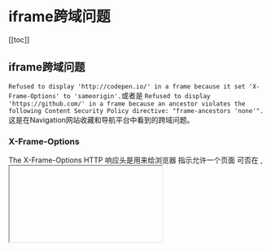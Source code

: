 # iframe跨域问题
 [[toc]]
## iframe跨域问题
`Refused to display 'http://codepen.io/' in a frame because it set 'X-Frame-Options' to 'sameorigin'.`或者是
`Refused to display 'https://github.com/' in a frame because an ancestor violates the following Content Security Policy directive: "frame-ancestors 'none'".`
这是在Navigation网站收藏和导航平台中看到的跨域问题。
### X-Frame-Options
The X-Frame-Options HTTP 响应头是用来给浏览器 指示允许一个页面 可否在 <frame>, <iframe>, <embed> 或者 <object> 中展现的标记。站点可以通过确保网站没有被嵌入到别人的站点里面，从而避免劫持 clickjacking 攻击。
X-Frame-Options 有三个可能的值：

X-Frame-Options: deny
X-Frame-Options: sameorigin
X-Frame-Options: allow-from https://example.com/

#### 指南

换一句话说，如果设置为 deny，不光在别人的网站 frame 嵌入时会无法加载，在同域名页面中同样会无法加载。另一方面，如果设置为sameorigin，那么页面就可以在同域名页面的 frame 中嵌套。

deny
表示该页面不允许在 frame 中展示，即便是在相同域名的页面中嵌套也不允许。
sameorigin
表示该页面可以在相同域名页面的 frame 中展示。
allow-from uri
表示该页面可以在指定来源的 frame 中展示。

不指定X-Frame-Options的网页等同表示它可以放在任何iFrame内。

X-Frame-Options可以保障你的网页不会被放在恶意网站设定的iFrame内，令用户成为点击劫持的受害人。

另外查了最新的资料，还可以直接通过meta标签来设置，不需要放在http头部请求中了。

<meta http-equiv="X-Frame-Options" content="deny">

第一个问题可以通过express服务器给返回头设置`X-Frame-Options`为`SAMEORIGIN`
```js
    res.setHeader('X-Frame-Options', 'SAMEORIGIN');
```

### frame-ancestors
HTTP头部 Content-Security-Policy (CSP) 中的frame-ancestors 指令指定了一个可以包含<frame>，<iframe>，<object>，<embed>，or <applet>等元素的有效父级。

当该指令设置为'none'时，其作用类似于X-Frame-Options: DENY （该头部被一些老版本浏览器所支持）。
#### 指南
frame-ancestors策略可以设置一个或多个源<source>：

Content-Security-Policy: frame-ancestors <source>;
Content-Security-Policy: frame-ancestors <source> <source>;
Sources节
<source> 可以是如下内容：

frame-ancestors指令的语法类似于其他指令的源列表（source list，如default-src），但不允许'unsafe-eval'或'unsafe-inline' 。它也不会回退使用default-src的值。仅有如下的源列表是可用的：

<host-source>
一个Internet主机的名称或IP地址，以及一个可选的URL scheme和／或端口号。这些站点的地址可以包含一个可选的引导通配符（星号， '*'），或者你可以使用通配符（同样还是， '*'）作为端口地址，以示这个源的所有合法端口地址都是有效的。
例子:
http://*.example.com: 匹配所有使用http:URL scheme并来对于example.com及其子域名的加载意图。
mail.example.com:443: 匹配所有对于mail.example.com在443端口的访问意图。
https://store.example.com: 匹配所有使用https:访问store.example.com的意图。
<scheme-source>
一个schema配置，比如'http:'或'https:'。注意，冒号是必要的。你同样也可以指定一个data schema（但并不推荐）。
'data:' 允许 data: URIs 作为内容源。 这是不安全的，攻击者可以用此来注入恶意代码。请谨慎使用，并不要令其作用于脚本。
'mediastream:' 允许 mediastream: URIs 作为内容源.
'blob:' 允许 blob: URIs 作为内容源.
'filesystem:' 允许 filesystem: URIs 作为内容源.
'self'
指向一个该受保护文档所在的源，包含同样的URL schema和端口号。必须用单引号设置。有些浏览器会从源指令中排除blob和filesystem。需要允许这些内容类型的站点可以通过Data属性指定它们。
'none'
指向一个空集，意味着没有URL会被匹配。也需要单引号包裹设置。

第一个问题可以通过express服务器给返回头设置`X-Frame-Options`为`SAMEORIGIN`

```js
    res.setHeader('Content-Security-Policy', "frame-ancestors 'self' http://192.168.1.123:1600");
```
或是
```js
    res.setHeader('Content-Security-Policy', "frame-ancestors http://192.168.1.123:1600");
```
又或者在前端设置
```
    <meta http-equiv="Content-Security-Policy"content="frame-ancestors http://192.168.1.123:1600">
```

问题还是存在

## 展望
还有，这个项目小编会长期来维护，希望大家能踊跃提pr，提issue，将这个项目打造的更加完美，能够帮助到更多的人学习到vue除了官方demo之外的实际应用，避开更多的坑。

最后，别忘了给这个项目点一个star哦，谢谢支持。

[navigation-web前端代码仓库](https://github.com/qiufeihong2018/navigation-web)

[navigation-server后端代码仓库](https://github.com/qiufeihong2018/navigation-server)

![](https://images.qiufeihong.top/%E6%89%AB%E7%A0%81_%E6%90%9C%E7%B4%A2%E8%81%94%E5%90%88%E4%BC%A0%E6%92%AD%E6%A0%B7%E5%BC%8F-%E5%BE%AE%E4%BF%A1%E6%A0%87%E5%87%86%E7%BB%BF%E7%89%88.png)

一个学习编程技术的公众号。每天推送高质量的优秀博文、开源项目、实用工具、面试技巧、编程学习资源等等。目标是做到个人技术与公众号一起成长。欢迎大家关注，一起进步，走向全栈大佬的修炼之路

<style scoped>
    p:nth-last-child(2) {
        text-align: center
    }
</style>
